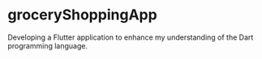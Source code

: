 # groceryShoppingApp
Developing a Flutter application to enhance my understanding of the Dart programming language.

